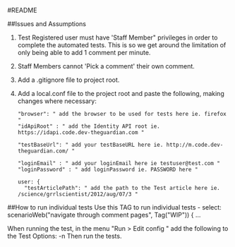 #README

##Issues and Assumptions

1.  Test Registered user must have 'Staff Member" privileges in order to complete the automated tests. This is so we get around the limitation of only being able to add 1 comment per minute.

2.  Staff Members cannot 'Pick a comment' their own comment.

3.  Add a .gitignore file to project root.

4.  Add a local.conf file to the project root and paste the following, making changes where necessary:

        "browser": " add the browser to be used for tests here ie. firefox "
        "idApiRoot" : " add the Identity API root ie. https://idapi.code.dev-theguardian.com "
        
        "testBaseUrl": " add your testBaseURL here ie. http://m.code.dev-theguardian.com/ "
        
        "loginEmail" : " add your loginEmail here ie testuser@test.com "
        "loginPassword" : " add loginPassword ie. PASSWORD here "
        
        user: {
          "testArticlePath": " add the path to the Test article here ie. /science/grrlscientist/2012/aug/07/3 "
          
##How to run individual tests
Use this TAG to run individual tests - select:
    scenarioWeb("navigate through comment pages", Tag("WIP")) { ...

When running the test, in the menu "Run > Edit config " add the following to the Test Options: -n <TagName>  Then run the tests.